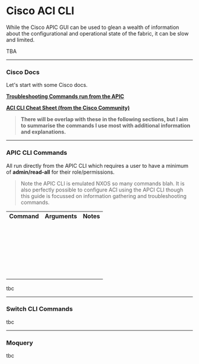 # Cisco ACI CLI

While the Cisco APIC GUI can be used to glean a wealth of information about the configurational and operational state of the fabric, it can be slow and limited.

TBA

---

### Cisco Docs

Let's start with some Cisco docs. 

[**Troubleshooting Commands run from the APIC**](https://www.cisco.com/c/en/us/support/docs/cloud-systems-management/application-policy-infrastructure-controller-apic/214132-cli-commands-used-to-troubleshoot-aci-fa.html)

[**ACI CLI Cheat Sheet (from the Cisco Community)**](https://community.cisco.com/t5/data-center-and-cloud-knowledge-base/cisco-aci-cli-commands-quot-cheat-sheet-quot/ta-p/3145799)

> **There will be overlap with these in the following sections, but I aim to summarise the commands I use most with additional information and explanations.**

---

### APIC CLI Commands

All run directly from the APIC CLI which requires a user to have a minimum of **admin/read-all** for their role/permissions.

> Note the APIC CLI is emulated NXOS so many commands blah. It is also perfectly possible to configure ACI using the APCI CLI though this guide is focussed on information gathering and troubleshooting commands.

<table><tbody><tr><td><strong>Command</strong></td><td><strong>Arguments</strong></td><td><strong>Notes</strong></td></tr><tr><td>&nbsp;</td><td>&nbsp;</td><td>&nbsp;</td></tr><tr><td>&nbsp;</td><td>&nbsp;</td><td>&nbsp;</td></tr><tr><td>&nbsp;</td><td>&nbsp;</td><td>&nbsp;</td></tr><tr><td>&nbsp;</td><td>&nbsp;</td><td>&nbsp;</td></tr><tr><td>&nbsp;</td><td>&nbsp;</td><td>&nbsp;</td></tr><tr><td>&nbsp;</td><td>&nbsp;</td><td>&nbsp;</td></tr></tbody></table>

tbc

---

### Switch CLI Commands

tbc

---

### Moquery

tbc
